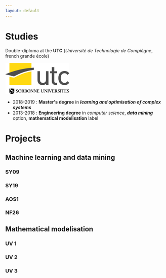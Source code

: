 ```yaml
---
layout: default
---
```


# Studies


Double-diploma at the **UTC** (*Université de Technologie de Compiègne*, french grande école)

<img src="images/logosUTC.jpg" width="40%" />

* 2018-2019 : **Master's degree** in ***learning and optimisation of complex systems*** 
* 2013-2018 : **Engineering degree** in *computer science*, ***data mining*** option, **mathematical modelisation** label

# Projects

## Machine learning and data mining

### SY09

### SY19

### AOS1

### NF26

## Mathematical modelisation

### UV 1

### UV 2

### UV 3


